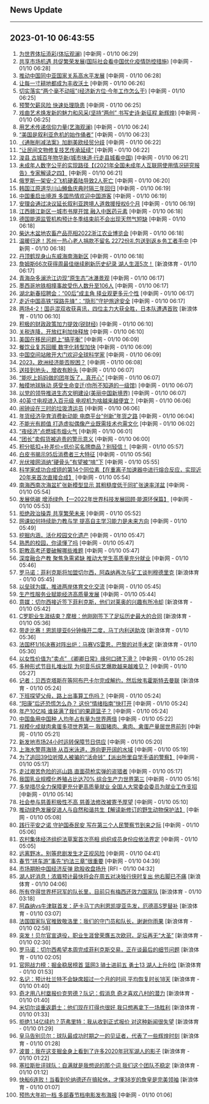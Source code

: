 ## News Update
---
2023-01-10 06:43:55
---
1. <a target="_blank" href="http://www.chinanews.com//ty/2023/01-10/9931418.shtml">为世界体坛添彩(体坛观澜)</a> [中新网 - 01/10 06:29]
2. <a target="_blank" href="http://www.chinanews.com//cj/2023/01-10/9931416.shtml">共享市场机遇 共促繁荣发展(国际社会看中国优化疫情防控措施)</a> [中新网 - 01/10 06:28]
3. <a target="_blank" href="http://www.chinanews.com//gn/2023/01-10/9931415.shtml">推动中国同中亚国家关系高水平发展</a> [中新网 - 01/10 06:28]
4. <a target="_blank" href="http://www.chinanews.com//cj/2023/01-10/9931414.shtml">让每一寸耕地都成为丰收沃土</a> [中新网 - 01/10 06:26]
5. <a target="_blank" href="http://www.chinanews.com//cj/2023/01-10/9931413.shtml">切实落实“两个毫不动摇”(经济新方位·今年工作怎么干)</a> [中新网 - 01/10 06:25]
6. <a target="_blank" href="http://www.chinanews.com//sh/2023/01-10/9931411.shtml">预警欠薪风险 快速处理隐患</a> [中新网 - 01/10 06:25]
7. <a target="_blank" href="http://www.chinanews.com//cul/2023/01-10/9931412.shtml">戏曲艺术焕发新的魅力和风采(坚持“两创” 书写史诗·新征程 新辉煌)</a> [中新网 - 01/10 06:25]
8. <a target="_blank" href="http://www.chinanews.com//cul/2023/01-10/9931410.shtml">用艺术传递信仰力量(艺海观澜)</a> [中新网 - 01/10 06:24]
9. <a target="_blank" href="http://www.chinanews.com//gj/2023/01-10/9931409.shtml">“美国是叙利亚危机的始作俑者”</a> [中新网 - 01/10 06:23]
10. <a target="_blank" href="http://www.chinanews.com//gj/2023/01-10/9931408.shtml">《通胀削减法案》加剧美欧经贸分歧</a> [中新网 - 01/10 06:22]
11. <a target="_blank" href="http://www.chinanews.com//gj/2023/01-10/9931407.shtml">“让民间文物修复技艺传承延续”</a> [中新网 - 01/10 06:22]
12. <a target="_blank" href="http://www.chinanews.com//sh/2023/01-10/9931406.shtml">浚县 古城百年物华新(城市味道·行走县城看中国)</a> [中新网 - 01/10 06:21]
13. <a target="_blank" href="http://www.chinanews.com//sh/2023/01-10/9931405.shtml">未成年人数字公平的实现路径【《2021年全国未成年人互联网使用情况研究报告》专家解读之四】</a> [中新网 - 01/10 06:21]
14. <a target="_blank" href="http://www.chinanews.com//gj/2023/01-10/9931404.shtml">俄罗斯一架安-2飞机硬着陆导致2人死亡</a> [中新网 - 01/10 06:20]
15. <a target="_blank" href="http://www.chinanews.com//shipin/cns-d/2023/01-10/news947983.shtml">韩国江原道华川山鳟鱼庆典时隔三年回归</a> [中新网 - 01/10 06:19]
16. <a target="_blank" href="http://www.chinanews.com//shipin/cns-d/2023/01-10/news947982.shtml">中国重启出境游 多国热情欢迎中国游客</a> [中新网 - 01/10 06:19]
17. <a target="_blank" href="http://www.chinanews.com//gj/2023/01-10/9931403.shtml">安理会通过决议延长叙利亚跨境人道救援授权6个月</a> [中新网 - 01/10 06:19]
18. <a target="_blank" href="http://www.chinanews.com//shipin/cns-d/2023/01-10/news947981.shtml">江西赣江新区一城市书屋开馆 融入中医药元素</a> [中新网 - 01/10 06:18]
19. <a target="_blank" href="http://www.chinanews.com//shipin/cns-d/2023/01-10/news947978.shtml">德国能源监管机构预计冬季结束前不会出现天然气短缺</a> [中新网 - 01/10 06:18]
20. <a target="_blank" href="http://www.chinanews.com//shipin/cns-d/2023/01-10/news947977.shtml">柴达木盆地农畜产品亮相2022浙江农业博览会</a> [中新网 - 01/10 06:18]
21. <a target="_blank" href="http://www.chinanews.com//shipin/cns-d/2023/01-10/news947980.shtml">温暖归途！苏州一热心老人捐款不留名 2272份礼包送到返乡务工者手中</a> [中新网 - 01/10 06:18]
22. <a target="_blank" href="http://www.chinanews.com//shipin/cns-d/2023/01-10/news947979.shtml">丹顶鹤现身山东威海南海新区</a> [中新网 - 01/10 06:18]
23. <a target="_blank" href="https://k.sina.cn/article_2018499075_784fda0302001kw6a.html?from=sports&subch=osport">詹姆斯66次获得周最佳继续刷新历史纪录 湖人生涯5次！</a> [新浪体育 - 01/10 06:17]
24. <a target="_blank" href="http://www.chinanews.com//shipin/cns-d/2023/01-10/news947976.shtml">青海杂多澜沧江边现“原生态”冰瀑景观</a> [中新网 - 01/10 06:17]
25. <a target="_blank" href="http://www.chinanews.com//shipin/cns-d/2023/01-10/news947975.shtml">墨西哥地铁相撞事故受伤人数升至106人</a> [中新网 - 01/10 06:17]
26. <a target="_blank" href="http://www.chinanews.com//shipin/cns/2023/01-10/news947974.shtml">湖北新春招聘会：“00后”成主角 择业观更多元个性</a> [中新网 - 01/10 06:17]
27. <a target="_blank" href="http://www.chinanews.com//shipin/cns/2023/01-10/news947973.shtml">走近中国高铁“探路先锋”：“隐形”守护旅途安全</a> [中新网 - 01/10 06:17]
28. <a target="_blank" href="https://k.sina.cn/article_5559864694_14b64cd76001013758.html?from=sports&subch=pingpang">两场4-2！国乒混双收获喜讯，四位主力大获全胜，日本队遭遇首败</a> [新浪体育 - 01/10 06:10]
29. <a target="_blank" href="http://www.chinanews.com//cj/2023/01-10/9931402.shtml">积极的财政政策加力提效(锐财经)</a> [中新网 - 01/10 06:10]
30. <a target="_blank" href="http://www.chinanews.com//cj/2023/01-10/9931401.shtml">关税连降，开放红利加快释放</a> [中新网 - 01/10 06:10]
31. <a target="_blank" href="http://www.chinanews.com//gj/2023/01-10/9931400.shtml">美国在移民问题上“搞平衡”</a> [中新网 - 01/10 06:09]
32. <a target="_blank" href="http://www.chinanews.com//cj/2023/01-10/9931399.shtml">餐饮业复苏回暖 数字化转型加快</a> [中新网 - 01/10 06:09]
33. <a target="_blank" href="http://www.chinanews.com//gn/2023/01-10/9931398.shtml">中国空间站敞开大门欢迎全球科学家</a> [中新网 - 01/10 06:09]
34. <a target="_blank" href="http://www.chinanews.com//gj/2023/01-10/9931397.shtml">2023，欧洲经济能否脱困？</a> [中新网 - 01/10 06:08]
35. <a target="_blank" href="http://www.chinanews.com//sh/2023/01-10/9931395.shtml">送技到地头，增收有盼头</a> [中新网 - 01/10 06:07]
36. <a target="_blank" href="http://www.chinanews.com//dwq/2023/01-10/9931393.shtml">“能吃上妈妈做的团年饭了，真开心”</a> [中新网 - 01/10 06:07]
37. <a target="_blank" href="http://www.chinanews.com//cul/2023/01-10/9931394.shtml">触摸地球脉动 感受生命变迁(你所不知道的一级馆)</a> [中新网 - 01/10 06:07]
38. <a target="_blank" href="http://www.chinanews.com//gn/2023/01-10/9931396.shtml">以党的领导推进生态文明建设(美丽中国新境界)</a> [中新网 - 01/10 06:07]
39. <a target="_blank" href="http://www.chinanews.com//cj/2023/01-10/9931392.shtml">40英寸电视进入百元级 电视机为啥越来越便宜？</a> [中新网 - 01/10 06:06]
40. <a target="_blank" href="http://www.chinanews.com//sh/2023/01-10/9931391.shtml">闹钟设在三时的垃圾清运员</a> [中新网 - 01/10 06:06]
41. <a target="_blank" href="http://www.chinanews.com//cj/2023/01-10/9931390.shtml">年货经济孕育消费新动能 电商平台“创新”年货之路</a> [中新网 - 01/10 06:04]
42. <a target="_blank" href="http://www.chinanews.com//cj/2023/01-10/9931389.shtml">不能光有颜值 打造虚拟偶像产业既需技术也需文化</a> [中新网 - 01/10 06:02]
43. <a target="_blank" href="http://www.chinanews.com//cj/2023/01-10/9931388.shtml">“夜经济”点燃城市烟火气</a> [中新网 - 01/10 06:01]
44. <a target="_blank" href="http://www.chinanews.com//sh/2023/01-10/9931387.shtml">“团长”卖假货被追责的警示意义</a> [中新网 - 01/10 06:00]
45. <a target="_blank" href="http://www.chinanews.com//sh/2023/01-10/9931386.shtml">积分抵扣+补差价=低价买名牌商品？别轻信！</a> [中新网 - 01/10 05:57]
46. <a target="_blank" href="http://www.chinanews.com//cj/2023/01-10/9931385.shtml">白皮书揭示95后消费者三大特征</a> [中新网 - 01/10 05:56]
47. <a target="_blank" href="http://www.chinanews.com//sh/2023/01-10/9931384.shtml">光伏接网消纳“硬骨头”有望被“啃”下</a> [中新网 - 01/10 05:55]
48. <a target="_blank" href="http://www.chinanews.com//sh/2023/01-10/9931383.shtml">科学家成功合成铹的第14个同位素【在重离子加速器中进行熔合反应，实现近20年来首次直接合成】</a> [中新网 - 01/10 05:54]
49. <a target="_blank" href="http://www.chinanews.com//sh/2023/01-10/9931382.shtml">南海西南次海盆扩张新模型显示 其粗糙度低于同扩张速率洋盆</a> [中新网 - 01/10 05:54]
50. <a target="_blank" href="http://www.chinanews.com//sh/2023/01-10/9931381.shtml">发展低碳 增添绿色【—2022年世界科技发展回顾·能源环保篇】</a> [中新网 - 01/10 05:53]
51. <a target="_blank" href="http://www.chinanews.com//sh/2023/01-10/9931380.shtml">拒绝政治操弄 共享繁荣未来</a> [中新网 - 01/10 05:52]
52. <a target="_blank" href="http://www.chinanews.com//sh/2023/01-10/9931379.shtml">网课如何持续助力教与学 提高自主学习能力是未来方向</a> [中新网 - 01/10 05:49]
53. <a target="_blank" href="http://www.chinanews.com//sh/2023/01-10/9931377.shtml">挖掘内涵，活化校园文化遗产</a> [中新网 - 01/10 05:47]
54. <a target="_blank" href="http://www.chinanews.com//sh/2023/01-10/9931378.shtml">熟悉的校园，你读懂了吗</a> [中新网 - 01/10 05:47]
55. <a target="_blank" href="http://www.chinanews.com//sh/2023/01-10/9931376.shtml">职教高考还要破解哪些难题</a> [中新网 - 01/10 05:47]
56. <a target="_blank" href="http://www.chinanews.com//sh/2023/01-10/9931375.shtml">深度融合产教 聚焦急需紧缺 推动大学生高质量充分就业</a> [中新网 - 01/10 05:46]
57. <a target="_blank" href="https://k.sina.cn/article_2018499075_784fda0302001kw5w.html?from=sports&subch=osport">罗马诺：菲利克斯将加盟切尔西，阿森纳再次与矿工谈判穆德里克</a> [新浪体育 - 01/10 05:45]
58. <a target="_blank" href="http://www.chinanews.com//ty/2023/01-10/9931374.shtml">以垒球为媒，推进两岸体育文化交流</a> [中新网 - 01/10 05:45]
59. <a target="_blank" href="http://www.chinanews.com//cj/2023/01-10/9931373.shtml">生产性服务业赋能经济高质量发展</a> [中新网 - 01/10 05:44]
60. <a target="_blank" href="https://k.sina.cn/article_2018499075_784fda0302001kw5u.html?from=sports&subch=osport">意媒：切尔西接近签下菲利克斯，他们对莱奥的兴趣有所冷却</a> [新浪体育 - 01/10 05:42]
61. <a target="_blank" href="https://k.sina.cn/article_2018499075_784fda0302001kw5p.html?from=sports&subch=osport">C罗职业生涯结束？摩根：他刚刚签下了足坛历史最大的合同</a> [新浪体育 - 01/10 05:36]
62. <a target="_blank" href="https://k.sina.cn/article_2018499075_784fda0302001kw5s.html?from=sports&subch=osport">带走比赛！恩凯提亚6分钟梅开二度，马丁内利送助攻</a> [新浪体育 - 01/10 05:36]
63. <a target="_blank" href="https://k.sina.cn/article_2018499075_784fda0302001kw5m.html?from=sports&subch=osport">法国杯1/16决赛对阵出炉：马赛VS雷恩，巴黎的对手未定</a> [新浪体育 - 01/10 05:30]
64. <a target="_blank" href="http://www.chinanews.com//cul/2023/01-10/9931372.shtml">以女性价值为“卖点” 《卿卿日常》缘何口碑下滑？</a> [中新网 - 01/10 05:28]
65. <a target="_blank" href="http://www.chinanews.com//cul/2023/01-10/9931371.shtml">多种形式节目扎堆出现 为何音乐综艺爆款越来越难见？</a> [中新网 - 01/10 05:27]
66. <a target="_blank" href="https://k.sina.cn/article_2018499075_784fda0302001kw5k.html?from=sports&subch=osport">记者：贝西克塔斯在等阿布巴卡尔完成解约，然后放韦霍斯特去曼联</a> [新浪体育 - 01/10 05:24]
67. <a target="_blank" href="http://www.chinanews.com//sh/2023/01-10/9931370.shtml">下班探望父母，路上出事算工伤吗？</a> [中新网 - 01/10 05:24]
68. <a target="_blank" href="http://www.chinanews.com//sh/2023/01-10/9931369.shtml">“阳康”后还恐慌怎么办？ 这份“情绪指南”快打开</a> [中新网 - 01/10 05:24]
69. <a target="_blank" href="http://www.chinanews.com//cj/2023/01-10/9931368.shtml">年产10亿吨 谁装满了我们的果蔬篮子？</a> [中新网 - 01/10 05:24]
70. <a target="_blank" href="http://www.chinanews.com//cj/2023/01-10/9931367.shtml">中国鱼用中国种 人均年占有量为世界两倍</a> [中新网 - 01/10 05:22]
71. <a target="_blank" href="http://www.chinanews.com//cj/2023/01-10/9931366.shtml">规模化成就肉禽蛋多项世界第一 我国猪肉、禽肉、禽蛋产量居世界前列</a> [中新网 - 01/10 05:21]
72. <a target="_blank" href="http://www.chinanews.com//cj/2023/01-10/9931365.shtml">新发地市场24小时运转保障节日供应</a> [中新网 - 01/10 05:20]
73. <a target="_blank" href="http://www.chinanews.com//sh/2023/01-10/9931362.shtml">上海水警蒋海琦 从百米泳道，游向更开阔的水域</a> [中新网 - 01/10 05:19]
74. <a target="_blank" href="http://www.chinanews.com//sh/2023/01-10/9931364.shtml">为了追回39位听障人被骗的“活命钱”【派出所里自学手语的警察】</a> [中新网 - 01/10 05:17]
75. <a target="_blank" href="http://www.chinanews.com//sh/2023/01-10/9931363.shtml">走过艰苦危险的巡山路 直面荷枪实弹的盗猎者</a> [中新网 - 01/10 05:17]
76. <a target="_blank" href="http://www.chinanews.com//cj/2023/01-10/9931361.shtml">我国乳业规模化养殖占比达70% 综合生产力世界第三</a> [中新网 - 01/10 05:16]
77. <a target="_blank" href="http://www.chinanews.com//gn/2023/01-10/9931360.shtml">多举措尽全力保障更充分更高质量就业 全国人大常委会委员为就业工作支招</a> [中新网 - 01/10 05:14]
78. <a target="_blank" href="http://www.chinanews.com//gn/2023/01-10/9931359.shtml">社会参与慈善积极性不高 慈善法修改被寄予厚望</a> [中新网 - 01/10 05:10]
79. <a target="_blank" href="http://www.chinanews.com//gn/2023/01-10/9931358.shtml">推动绿色发展促进人与自然和谐共生【解读新修订的野生动物保护法】</a> [中新网 - 01/10 05:08]
80. <a target="_blank" href="http://www.chinanews.com//gn/2023/01-10/9931357.shtml">践行平安之诺 守护国泰民安 写在第三个人民警察节到来之际</a> [中新网 - 01/10 05:06]
81. <a target="_blank" href="http://www.chinanews.com//gn/2023/01-10/9931356.shtml">农村集体经济组织法草案首次亮相 组织成员身份应依法界定</a> [中新网 - 01/10 05:05]
82. <a target="_blank" href="http://www.chinanews.com//sh/2023/01-10/9931355.shtml">远离野冰，别等悲剧发生才正视风险</a> [中新网 - 01/10 04:41]
83. <a target="_blank" href="http://www.chinanews.com//sh/2023/01-10/9931354.shtml">春节“拼车游”事先“约法三章”很重要</a> [中新网 - 01/10 04:39]
84. <a target="_blank" href="https://www.rfi.fr/cn/%E8%BF%90%E5%8A%A8%E5%A4%A9%E5%9C%B0/20230109-%E5%A8%81%E5%B0%94%E6%96%AF%E8%B6%B3%E7%90%83%E5%90%8D%E5%B0%86%E8%B4%9D%E5%B0%94%E9%AB%98%E6%8C%82%E7%90%83%E9%9E%8B-%E7%94%9F%E6%B6%AF5%E5%BA%A6%E6%8B%BF%E4%B8%8B%E6%AC%A7%E5%86%A0">市场期盼中国经济反弹  欧股收盘扬升</a> [RFI - 01/10 04:32]
85. <a target="_blank" href="https://k.sina.cn/article_7300843333_1b32a0745001012dt0.html?from=sports&subch=nba">湖人好消息！浓眉预计最快将会在周五对决独行侠时复出 他右脚已不痛</a> [新浪体育 - 01/10 04:06]
86. <a target="_blank" href="https://k.sina.cn/article_2018499075_784fda0302001kw4s.html?from=sports&subch=osport">所有夺得世界杯冠军的队长里，目前只有梅西还效力国家队</a> [新浪体育 - 01/10 03:18]
87. <a target="_blank" href="https://k.sina.cn/article_2018499075_784fda0302001kw4r.html?from=sports&subch=osport">阿森纳vs牛津联首发：萨卡马丁内利恩凯提亚先发，厄德高S罗替补</a> [新浪体育 - 01/10 03:07]
88. <a target="_blank" href="https://k.sina.cn/article_2018499075_784fda0302001kw4p.html?from=sports&subch=osport">法国国家队官推致敬洛里：我们的守门员和队长，谢谢你雨果</a> [新浪体育 - 01/10 02:58]
89. <a target="_blank" href="https://k.sina.cn/article_5887996859_m15ef3b3bb001010i3x.html?from=sports&subch=global">突发！贝尔官宣退役，职业生涯曾荣膺五次欧冠，足坛再无“大圣”</a> [新浪体育 - 01/10 02:30]
90. <a target="_blank" href="https://k.sina.cn/article_2018499075_784fda0302001kw45.html?from=sports&subch=osport">罗马诺：切尔西希望本周完成菲利克斯交易，正在谈最后的细节问题</a> [新浪体育 - 01/10 02:05]
91. <a target="_blank" href="https://k.sina.cn/article_2018499075_784fda0302001kw3z.html?from=sports&subch=osport">官网战力榜：掘金稳居榜首 篮网3 骑士进前五 勇士13 湖人上升8位</a> [新浪体育 - 01/10 01:53]
92. <a target="_blank" href="https://k.sina.cn/article_2018499075_784fda0302001kw3v.html?from=sports&subch=osport">名记：预计杜兰特不会缺席超过一个月的时间 平均恢复时长18天</a> [新浪体育 - 01/10 01:40]
93. <a target="_blank" href="https://k.sina.cn/article_2018499075_784fda0302001kw3u.html?from=sports&subch=osport">奇才用八村塁报价克劳德？队记：假消息 奇才喜欢八村的潜力</a> [新浪体育 - 01/10 01:40]
94. <a target="_blank" href="https://k.sina.cn/article_2018499075_784fda0302001kw3q.html?from=sports&subch=osport">米切尔谈重返爵士：他们现在打得也很好 我只想再拿下一场胜利</a> [新浪体育 - 01/10 01:33]
95. <a target="_blank" href="https://k.sina.cn/article_2018499075_784fda0302001kw3n.html?from=sports&subch=osport">拒绝1.14亿续约？范弗里特：我从收到正式报价 对这种新闻很失望</a> [新浪体育 - 01/10 01:29]
96. <a target="_blank" href="https://k.sina.cn/article_2018499075_784fda0302001kw3m.html?from=sports&subch=osport">皇马告别贝尔：球队最成功时期之一的见证者，代表了一些辉煌时刻</a> [新浪体育 - 01/10 01:28]
97. <a target="_blank" href="https://k.sina.cn/article_2018499075_784fda0302001kw3l.html?from=sports&subch=osport">波普：我在这支掘金身上看到了许多2020年冠军湖人的影子</a> [新浪体育 - 01/10 01:22]
98. <a target="_blank" href="https://k.sina.cn/article_2018499075_784fda0302001kw3j.html?from=sports&subch=osport">塞拉斯批评球队：自满就是我想说的那个词 我们这个团队不稳定</a> [新浪体育 - 01/10 01:12]
99. <a target="_blank" href="https://k.sina.cn/article_5887996859_15ef3b3bb001010i3u.html?from=sports&subch=nba">快船6连败！当看到伦纳德还在搞轮休，才懂38岁的詹皇是完美领袖</a> [新浪体育 - 01/10 01:07]
100. <a target="_blank" href="http://www.chinanews.com//cul/2023/01-10/9931353.shtml">预热大年初一档 多部春节档电影发布海报</a> [中新网 - 01/10 01:06]

